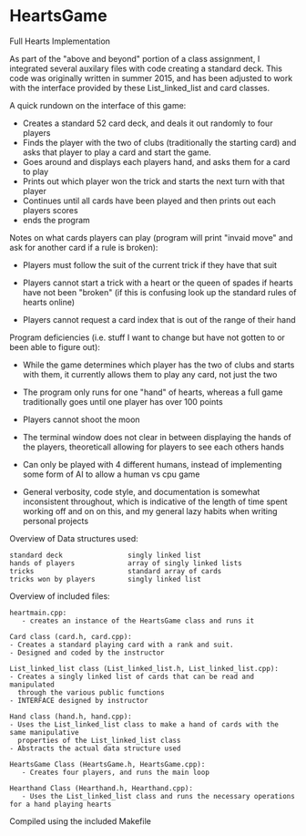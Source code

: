 # HeartsGame
Full Hearts Implementation

As part of the "above and beyond" portion of a class assignment, I integrated
several auxilary files with code creating a standard deck. This code was 
originally written in summer 2015, and has been adjusted to work with the
 interface provided by these List_linked_list and card classes.

A quick rundown on the interface of this game:
  - Creates a standard 52 card deck, and deals it out randomly to four players
  - Finds the player with the two of clubs (traditionally the starting card) 
    and asks that player to play a card and start the game.
  - Goes around and displays each players hand, and asks them for a card to play
  - Prints out which player won the trick and starts the next turn with that 
    player
  - Continues until all cards have been played and then prints out each 
    players scores
  - ends the program

Notes on what cards players can play (program will print "invaid move" 
and ask for another card if a rule is broken):
  - Players must follow the suit of the current trick if they have that suit

  - Players cannot start a trick with a heart or the queen of spades if 
    hearts have not been "broken" (if this is confusing look up the standard 
    rules of hearts online)

  - Players cannot request a card index that is out of the range of their hand


Program deficiencies (i.e. stuff I want to change but have not gotten to or 
been able to figure out):

  - While the game determines which player has the two of clubs and starts with
    them, it currently allows them to play any card, not just the two

  - The program only runs for one "hand" of hearts, whereas a full game 
    traditionally goes until one player has over 100 points

  - Players cannot shoot the moon

  - The terminal window does not clear in between displaying the hands of the 
    players, theoreticall allowing for players to see each others hands

  - Can only be played with 4 different humans, instead of implementing some 
    form of AI to allow a human vs cpu game

  - General verbosity, code style, and documentation is somewhat inconsistent 
    throughout, which is indicative of the length of time spent working off and 
    on on this, and my general lazy habits when writing personal projects

Overview of Data structures used:

    standard deck                singly linked list
    hands of players             array of singly linked lists
    tricks                       standard array of cards
    tricks won by players        singly linked list

Overview of included files:

    heartmain.cpp: 
       - creates an instance of the HeartsGame class and runs it

    Card class (card.h, card.cpp):
	- Creates a standard playing card with a rank and suit.
	- Designed and coded by the instructor

    List_linked_list class (List_linked_list.h, List_linked_list.cpp):
	- Creates a singly linked list of cards that can be read and manipulated
	  through the various public functions
	- INTERFACE designed by instructor

    Hand class (hand.h, hand.cpp):
	- Uses the List_linked_list class to make a hand of cards with the same manipulative
	  properties of the List_linked_list class
	- Abstracts the actual data structure used

    HeartsGame Class (HeartsGame.h, HeartsGame.cpp): 
       - Creates four players, and runs the main loop

    Hearthand Class (Hearthand.h, Hearthand.cpp): 
       - Uses the List_linked_list class and runs the necessary operations for a hand playing hearts


Compiled using the included Makefile
